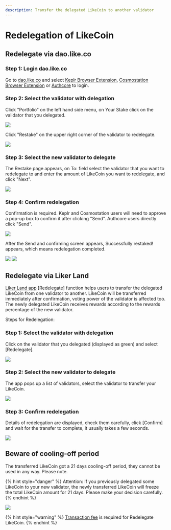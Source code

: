 ```yaml
---
description: Transfer the delegated LikeCoin to another validator
---
```


# Redelegation of LikeCoin

## Re**delegate via dao.like.co**

### Step 1: Login dao.like.co

Go to [dao.like.co](https://dao.like.co/) and select [Keplr Browser Extension](broken-reference), [Cosmostation Browser Extension](../wallet/cosmostation/) or [Authcore](../../user-guide/liker-id/register/) to login.

### **Step 2: Select the validator with delegation**

Click "Portfolio" on the left hand side menu, on Your Stake click on the validator that you delegated.

![](<../../.gitbook/assets/dao.like.co unstake 01.png>)

Click "Restake" on the upper right corner of the validator to redelegate.

![](<../../.gitbook/assets/dao.like.co restake 02.png>)

### Step 3: Select the new validator to delegate

The Restake page appears, on To: field select the validator that you want to redelegate to and enter the amount of LikeCoin you want to redelegate, and click "Next".

![](<../../.gitbook/assets/dao.like.co restake 03.png>)

### Step 4: Confirm redelegation

Confirmation is required. Keplr and Cosmostation users will need to approve a pop-up box to confirm it after clicking "Send". Authcore users directly click "Send".

![](<../../.gitbook/assets/dao.like.co restake 04.png>)

After the Send and confirming screen appears, Successfully restaked! appears, which means redelegation completed.

![](<../../.gitbook/assets/dao.like.co restake 05.png>) ![](<../../.gitbook/assets/dao.like.co restake 06.png>)

## **Redelegate via Liker Land**

[Liker Land app](https://liker.land/getapp) \[Redelegate] function helps users to transfer the delegated LikeCoin from one validator to another. LikeCoin will be transferred immediately after confirmation, voting power of the validator is affected too. The newly delegated LikeCoin receives rewards according to the rewards percentage of the new validator.

Steps for Redelegation:

### **Step 1: Select the validator with delegation**

Click on the validator that you delegated (displayed as green) and select \[Redelegate].

![](../../.gitbook/assets/redelegation-en.png)

### Step 2: Select the new validator to delegate

The app pops up a list of validators, select the validator to transfer your LikeCoin.&#x20;

![](../../.gitbook/assets/IMG\_2330.jpg)

### Step 3: Confirm redelegation

Details of redelegation are displayed, check them carefully, click \[Confirm] and wait for the transfer to complete, it usually takes a few seconds.

![](../../.gitbook/assets/IMG\_2331.PNG)

## **Beware of cooling-off period**

The transferred LikeCoin got a 21 days cooling-off period, they cannot be used in any way. Please note.

{% hint style="danger" %}
Attention: If you previously delegated some LikeCoin to your new validator, the newly transferred LikeCoin will freeze the total LikeCoin amount for 21 days. Please make your decision carefully.
{% endhint %}

![](../../.gitbook/assets/IMG\_2332.jpg)

{% hint style="warning" %}
[Transaction fee](../wallet/transaction-fee.md) is required for ‌Redelegate LikeCoin.
{% endhint %}
